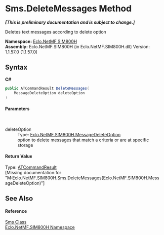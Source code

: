 # Sms.DeleteMessages Method 
 _**\[This is preliminary documentation and is subject to change.\]**_

Deletes text messages according to delete option

**Namespace:**&nbsp;<a href="N_Eclo_NetMF_SIM800H">Eclo.NetMF.SIM800H</a><br />**Assembly:**&nbsp;Eclo.NetMF.SIM800H (in Eclo.NetMF.SIM800H.dll) Version: 1.1.57.0 (1.1.57.0)

## Syntax

**C#**<br />
``` C#
public ATCommandResult DeleteMessages(
	MessageDeleteOption deleteOption
)
```


#### Parameters
&nbsp;<dl><dt>deleteOption</dt><dd>Type: <a href="T_Eclo_NetMF_SIM800H_MessageDeleteOption">Eclo.NetMF.SIM800H.MessageDeleteOption</a><br />option to delete messages that match a criteria or are at specific storage</dd></dl>

#### Return Value
Type: <a href="T_Eclo_NetMF_SIM800H_ATCommandResult">ATCommandResult</a><br />\[Missing <returns> documentation for "M:Eclo.NetMF.SIM800H.Sms.DeleteMessages(Eclo.NetMF.SIM800H.MessageDeleteOption)"\]

## See Also


#### Reference
<a href="T_Eclo_NetMF_SIM800H_Sms">Sms Class</a><br /><a href="N_Eclo_NetMF_SIM800H">Eclo.NetMF.SIM800H Namespace</a><br />